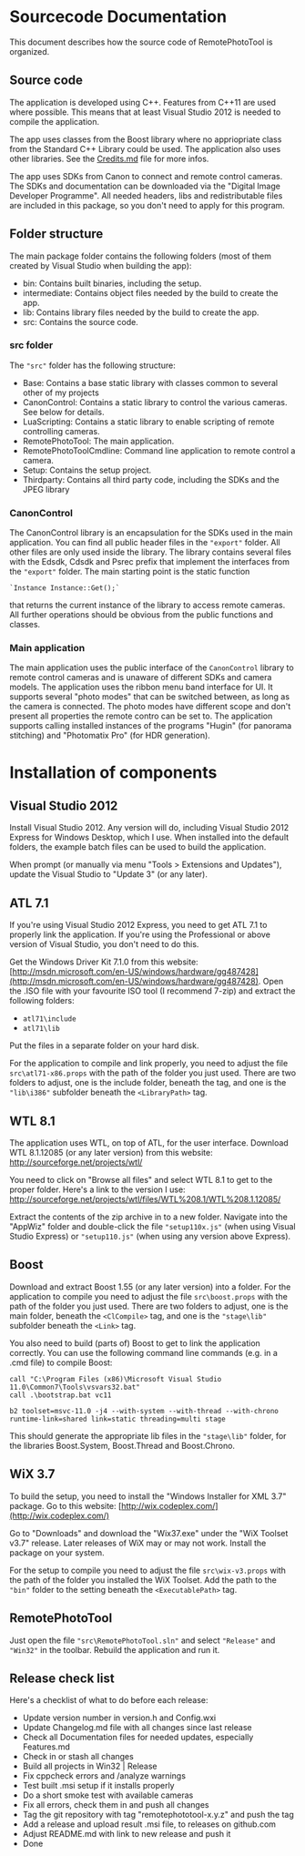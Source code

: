 # Sourcecode Documentation #

This document describes how the source code of RemotePhotoTool is organized.

## Source code ##

The application is developed using C++. Features from C++11 are used where possible. This means that at least Visual Studio 2012 is needed to compile the application.

The app uses classes from the Boost library where no appriopriate class from the Standard
C++ Library could be used. The application also uses other libraries. See the
[Credits.md](Credits.md) file for more infos.

The app uses SDKs from Canon to connect and remote control cameras. The SDKs and documentation can be downloaded via the "Digital Image Developer Programme". All needed headers, libs and redistributable files are included in this package, so you don't need to apply for this program.

## Folder structure ##

The main package folder contains the following folders (most of them created by Visual Studio when
building the app):

- bin: Contains built binaries, including the setup.
- intermediate: Contains object files needed by the build to create the app.
- lib: Contains library files needed by the build to create the app.
- src: Contains the source code.

### src folder ###

The `"src"` folder has the following structure:

- Base: Contains a base static library with classes common to several other of my projects
- CanonControl: Contains a static library to control the various cameras. See below for details.
- LuaScripting: Contains a static library to enable scripting of remote controlling cameras.
- RemotePhotoTool: The main application.
- RemotePhotoToolCmdline: Command line application to remote control a camera.
- Setup: Contains the setup project.
- Thirdparty: Contains all third party code, including the SDKs and the JPEG library

### CanonControl ###

The CanonControl library is an encapsulation for the SDKs used in the main application. You
can find all public header files in the `"export"` folder. All other files are only used inside
the library. The library contains several files with the Edsdk, Cdsdk and Psrec prefix that
implement the interfaces from the `"export"` folder. The main starting point is the static
function

    `Instance Instance::Get();`

that returns the current instance of the library to access remote cameras. All further operations
should be obvious from the public functions and classes.   

### Main application ###

The main application uses the public interface of the `CanonControl` library to remote control
cameras and is unaware of different SDKs and camera models. The application uses the ribbon menu
band interface for UI. It supports several "photo modes" that can be switched between, as long
as the camera is connected. The photo modes have different scope and don't present all properties
the remote contro can be set to. The application supports calling installed instances of the
programs "Hugin" (for panorama stitching) and "Photomatix Pro" (for HDR generation).

# Installation of components #

## Visual Studio 2012 ##

Install Visual Studio 2012. Any version will do, including Visual Studio 2012 Express for Windows
Desktop, which I use. When installed into the default folders, the example batch files can be used
to build the application.

When prompt (or manually via menu "Tools > Extensions and Updates"), update the Visual Studio
to "Update 3" (or any later).

## ATL 7.1 ##

If you're using Visual Studio 2012 Express, you need to get ATL 7.1 to properly link the
application. If you're using the Professional or above version of Visual Studio, you don't need
to do this.

Get the Windows Driver Kit 7.1.0 from this website:
[http://msdn.microsoft.com/en-US/windows/hardware/gg487428](http://msdn.microsoft.com/en-US/windows/hardware/gg487428).
Open the .ISO file with your favourite ISO tool (I recommend 7-zip) and extract the
following folders:

- `atl71\include`
- `atl71\lib`

Put the files in a separate folder on your hard disk.

For the application to compile and link properly, you need to adjust the file `src\atl71-x86.props`
with the path of the folder you just used. There are two folders to adjust, one is the include
folder, beneath the <IncludePath> tag, and one is the `"lib\i386"` subfolder beneath the
`<LibraryPath>` tag.

## WTL 8.1 ##

The application uses WTL, on top of ATL, for the user interface. Download WTL 8.1.12085 (or any
later version) from this website:
http://sourceforge.net/projects/wtl/

You need to click on "Browse all files" and select WTL 8.1 to get to the proper folder. Here's
a link to the version I use:
http://sourceforge.net/projects/wtl/files/WTL%208.1/WTL%208.1.12085/

Extract the contents of the zip archive in to a new folder. Navigate into the "AppWiz" folder and
double-click the file `"setup110x.js"` (when using Visual Studio Express) or `"setup110.js"` (when
using any version above Express).

## Boost ##

Download and extract Boost 1.55 (or any later version) into a folder. For the application to compile
you need to adjust the file `src\boost.props` with the path of the folder you just used. There are two
folders to adjust, one is the main folder, beneath the `<ClCompile>` tag, and one is the `"stage\lib"`
subfolder beneath the `<Link>` tag.

You also need to build (parts of) Boost to get to link the application correctly. You can use the
following command line commands (e.g. in a .cmd file) to compile Boost:

    call "C:\Program Files (x86)\Microsoft Visual Studio 11.0\Common7\Tools\vsvars32.bat"
    call .\bootstrap.bat vc11
    
    b2 toolset=msvc-11.0 -j4 --with-system --with-thread --with-chrono runtime-link=shared link=static threading=multi stage

This should generate the appropriate lib files in the `"stage\lib"` folder, for the libraries
Boost.System, Boost.Thread and Boost.Chrono.

## WiX 3.7 ##

To build the setup, you need to install the "Windows Installer for XML 3.7" package. Go to this
website:
[http://wix.codeplex.com/](http://wix.codeplex.com/)

Go to "Downloads" and download the "Wix37.exe" under the "WiX Toolset v3.7" release. Later releases
of WiX may or may not work. Install the package on your system.

For the setup to compile you need to adjust the file `src\wix-v3.props` with the path of the
folder you installed the WiX Toolset. Add the path to the `"bin"` folder to the setting beneath the
`<ExecutablePath>` tag.

## RemotePhotoTool ##

Just open the file `"src\RemotePhotoTool.sln"` and select `"Release"` and `"Win32"` in the toolbar.
Rebuild the application and run it.

## Release check list ##

Here's a checklist of what to do before each release:

- Update version number in version.h and Config.wxi
- Update Changelog.md file with all changes since last release
- Check all Documentation files for needed updates, especially Features.md
- Check in or stash all changes
- Build all projects in Win32 | Release
- Fix cppcheck errors and /analyze warnings
- Test built .msi setup if it installs properly
- Do a short smoke test with available cameras
- Fix all errors, check them in and push all changes
- Tag the git repository with tag "remotephototool-x.y.z" and push the tag
- Add a release and upload result .msi file, to releases on github.com
- Adjust README.md with link to new release and push it
- Done
